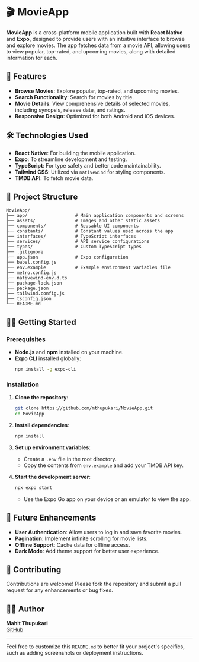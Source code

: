 # 🎬 MovieApp

**MovieApp** is a cross-platform mobile application built with **React Native** and **Expo**, designed to provide users with an intuitive interface to browse and explore movies. The app fetches data from a movie API, allowing users to view popular, top-rated, and upcoming movies, along with detailed information for each.

## 🚀 Features

- **Browse Movies**: Explore popular, top-rated, and upcoming movies.
- **Search Functionality**: Search for movies by title.
- **Movie Details**: View comprehensive details of selected movies, including synopsis, release date, and ratings.
- **Responsive Design**: Optimized for both Android and iOS devices.

## 🛠️ Technologies Used

- **React Native**: For building the mobile application.
- **Expo**: To streamline development and testing.
- **TypeScript**: For type safety and better code maintainability.
- **Tailwind CSS**: Utilized via `nativewind` for styling components.
- **TMDB API**: To fetch movie data.

## 📂 Project Structure

```
MovieApp/
├── app/                  # Main application components and screens
├── assets/               # Images and other static assets
├── components/           # Reusable UI components
├── constants/            # Constant values used across the app
├── interfaces/           # TypeScript interfaces
├── services/             # API service configurations
├── types/                # Custom TypeScript types
├── .gitignore
├── app.json              # Expo configuration
├── babel.config.js
├── env.example           # Example environment variables file
├── metro.config.js
├── nativewind-env.d.ts
├── package-lock.json
├── package.json
├── tailwind.config.js
├── tsconfig.json
└── README.md
```

## 🧑‍💻 Getting Started

### Prerequisites

- **Node.js** and **npm** installed on your machine.
- **Expo CLI** installed globally:
  ```bash
  npm install -g expo-cli
  ```

### Installation

1. **Clone the repository**:
   ```bash
   git clone https://github.com/mthupukari/MovieApp.git
   cd MovieApp
   ```

2. **Install dependencies**:
   ```bash
   npm install
   ```

3. **Set up environment variables**:
   - Create a `.env` file in the root directory.
   - Copy the contents from `env.example` and add your TMDB API key.

4. **Start the development server**:
   ```bash
   npx expo start
   ```

   - Use the Expo Go app on your device or an emulator to view the app.

## 📌 Future Enhancements

- **User Authentication**: Allow users to log in and save favorite movies.
- **Pagination**: Implement infinite scrolling for movie lists.
- **Offline Support**: Cache data for offline access.
- **Dark Mode**: Add theme support for better user experience.

## 🤝 Contributing

Contributions are welcome! Please fork the repository and submit a pull request for any enhancements or bug fixes.

## 👨‍💻 Author

**Mahit Thupukari**  
[GitHub](https://github.com/mthupukari)

---

Feel free to customize this `README.md` to better fit your project's specifics, such as adding screenshots or deployment instructions.
